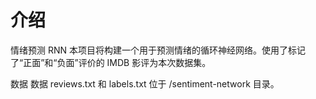 # 介绍
情绪预测 RNN
本项目将构建一个用于预测情绪的循环神经网络。使用了标记了“正面”和“负面”评价的 IMDB 影评为本次数据集。

数据
数据 reviews.txt 和 labels.txt 位于 /sentiment-network 目录。